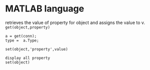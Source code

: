 # MATLAB language

retrieves the value of property for object and assigns the value to v.
`get(object,property)`
```
a = get(conn);
type =  a.Type;
```
`set(object,'property',value)`
```
display all property
set(object)
```